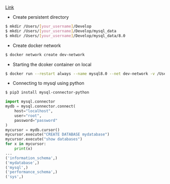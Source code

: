 
[Link](https://medium.com/@crmcmullen/how-to-run-mysql-in-a-docker-container-on-macos-with-persistent-local-data-58b89aec496a)

- Create persistent directory
```bash
$ mkdir /Users/[your_username]/Develop
$ mkdir /Users/[your_username]/Develop/mysql_data
$ mkdir /Users/[your_username]/Develop/mysql_data/8.0
```

- Create docker network
```bash
$ docker network create dev-network
```

- Starting the dcoker container on local
```bash
$ docker run --restart always --name mysql8.0 --net dev-network -v /Users/ankitsinghrathi/Develop/mysql_data/8.0:/var/lib/mysql -p 3306:3306 -d -e MYSQL_ROOT_PASSWORD=password mysql:8.0
```

- Connecting to mysql using python
```bash
$ pip3 install mysql-connector-python
```

```python
import mysql.connector
mydb = mysql.connector.connect(
    host="localhost",
    user="root",
    password="password"
)
mycursor = mydb.cursor()
mycursor.execute("CREATE DATABASE mydatabase")
mycursor.execute("show databases")
for x in mycursor:
    print(x)
...
('information_schema',)
('mydatabase',)
('mysql',)
('performance_schema',)
('sys',)
```
